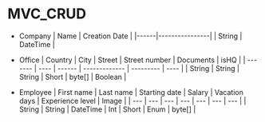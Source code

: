 # MVC_CRUD

* Company
| Name | Creation Date  |
|------|----------------|
| String | DateTime |

* Office
| Country | City | Street | Street number | Documents | isHQ |
| ------- | ---- | ------ | ------------- | --------- | ---- |
| String | String | String | Short | byte[] | Boolean | 

* Employee
| First name | Last name | Starting date | Salary | Vacation days | Experience level | Image |
| --- | --- | --- | --- | --- | --- | --- |
| String | String | DateTime | Int | Short | Enum | byte[] |